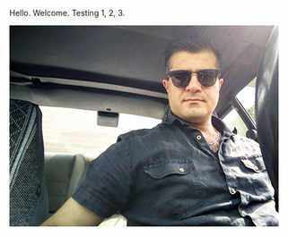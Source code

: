 <html>
<body>
  <p>Hello. Welcome. Testing 1, 2, 3.</p>
  <img src="tempo.jpg" alt="">
</body>
</html>

